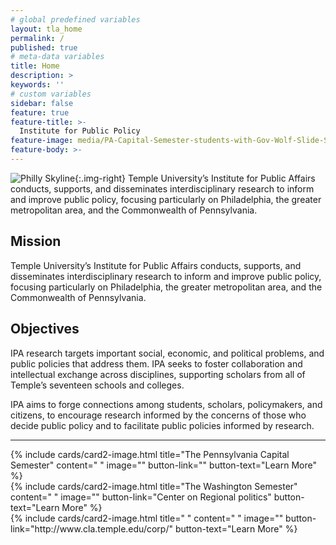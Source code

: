 ```yaml
---
# global predefined variables
layout: tla_home
permalink: /
published: true
# meta-data variables
title: Home
description: >
keywords: ''
# custom variables
sidebar: false
feature: true
feature-title: >- 
  Institute for Public Policy
feature-image: media/PA-Capital-Semester-students-with-Gov-Wolf-Slide-Show.png
feature-body: >-
---
```

![Philly Skyline]({{site.baseurl}}/media/philly_skyline120.jpeg){:.img-right}
Temple University’s Institute for Public Affairs conducts, supports, and disseminates interdisciplinary research to inform and improve public policy, focusing particularly on Philadelphia, the greater metropolitan area, and the Commonwealth of Pennsylvania. 

## Mission
Temple University’s Institute for Public Affairs conducts, supports, and disseminates interdisciplinary research to inform and improve public policy, focusing particularly on Philadelphia, the greater metropolitan area, and the Commonwealth of Pennsylvania.

## Objectives
IPA research targets important social, economic, and political problems, and public policies that address them.
IPA seeks to foster collaboration and intellectual exchange across disciplines, supporting scholars from all of Temple’s seventeen schools and colleges.

IPA aims to forge connections among students, scholars, policymakers, and citizens, to encourage research informed by the concerns of those who decide public policy and to facilitate public policies informed by research.

___

<div class="row row-wide">
  <div class="col m12 l4">{% include cards/card2-image.html 
    title="The Pennsylvania Capital Semester" 
    content=" " 
    image="" 
    button-link="" 
    button-text="Learn More" %}
  </div>
  <div class="row row-wide">
    <div class="col m12 l4">{% include cards/card2-image.html 
      title="The Washington Semester" 
      content=" " 
      image="" 
      button-link="Center on Regional politics" 
      button-text="Learn More" %}
    </div>
    <div class="row row-wide">
      <div class="col m12 l4">{% include cards/card2-image.html 
        title=" " 
        content=" " 
        image="" 
        button-link="http://www.cla.temple.edu/corp/" 
        button-text="Learn More" %}
      </div>
</div>
